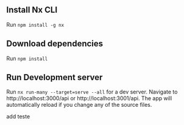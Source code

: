 ## Install Nx CLI

Run `npm install -g nx`

## Download dependencies

Run `npm install`

## Run Development server

Run `nx run-many --target=serve --all` for a dev server. Navigate to http://localhost:3000/api or http://localhost:3001/api. The app will automatically reload if you change any of the source files.

add teste
